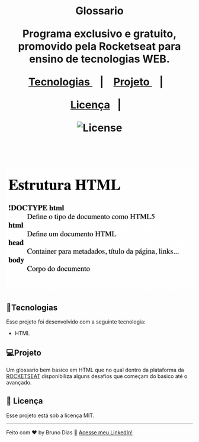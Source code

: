 <h1 align="center">Glossario</>

<p align="center">
Programa exclusivo e gratuito, promovido pela Rocketseat para ensino de tecnologias WEB.
</p>

<p align="center">
  <a href="#-tecnologias">Tecnologias </a>&nbsp;&nbsp;&nbsp;|&nbsp;&nbsp;&nbsp;
  <a href="#-projeto">Projeto </a>&nbsp;&nbsp;&nbsp;|&nbsp;&nbsp;&nbsp;
 
  <a href="#memo-licença">Licença</a>&nbsp;&nbsp;&nbsp;|&nbsp;&nbsp;&nbsp;
</p>

<p align="center">
  <img alt="License" src="https://img.shields.io/static/v1?label=license&message=MIT&color=49AA26&labelColor=0000000">
</p>

<br>

<p align="center">
  <img src=".github/preview.jpg">
</p>

## 🚀Tecnologias

Esse projeto foi desenvolvido com a seguinte tecnologia:

- HTML 

## 💻Projeto

Um glossario bem basico em HTML que no qual dentro da plataforma da [ROCKETSEAT](https://rocketseat.com) disponibiliza alguns desafios que começam do basico até o avançado. 

## :memo: Licença

Esse projeto está sob a licença MIT.

---

Feito com ❤ by Bruno Dias :wave: [Acesse meu LinkedIn!](https://www.linkedin.com/in/bruno-dias-custodio-50461b259/)